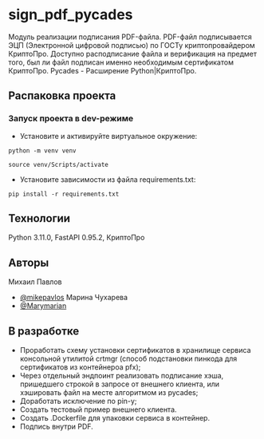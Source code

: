 
# sign_pdf_pycades

Модуль реализации подписания PDF-файла.
PDF-файл подписывается ЭЦП (Электронной цифровой подписью) по ГОСТу криптопровайдером КриптоПро.
Доступно расподписание файла и верификация на предмет того, был ли файл подписан именно необходимым сертификатом КриптоПро.
Pycades - Расширение Python|КриптоПро.


## Распаковка проекта
### Запуск проекта в dev-режиме
- Установите и активируйте виртуальное окружение:
```
python -m venv venv
```
``` 
source venv/Scripts/activate
``` 
- Установите зависимости из файла requirements.txt:
```
pip install -r requirements.txt
``` 
## Технологии

Python 3.11.0, FastAPI 0.95.2, КриптоПро





## Авторы
Михаил Павлов
- [@mikepavlos](https://github.com/mikepavlos)
Марина Чухарева
- [@Marymarian](https://www.github.com/Marymarian)


## В разработке
- Проработать схему установки сертификатов в хранилище сервиса консольной утилитой crtmgr 
(способ подстановки пинкода для сертификатов из контейнероа pfx);
- Через отдельный эндпоинт реализовать подписание хэша, пришедшего строкой в запросе от внешнего клиента, или хэшировать файл на месте алгоритмом из pycades;
- Доработать исключение по pin-у;
- Создать тестовый пример внешнего клиента.
- Создать .Dockerfile для упаковки сервиса в контейнер.
- Подпись внутри PDF.


